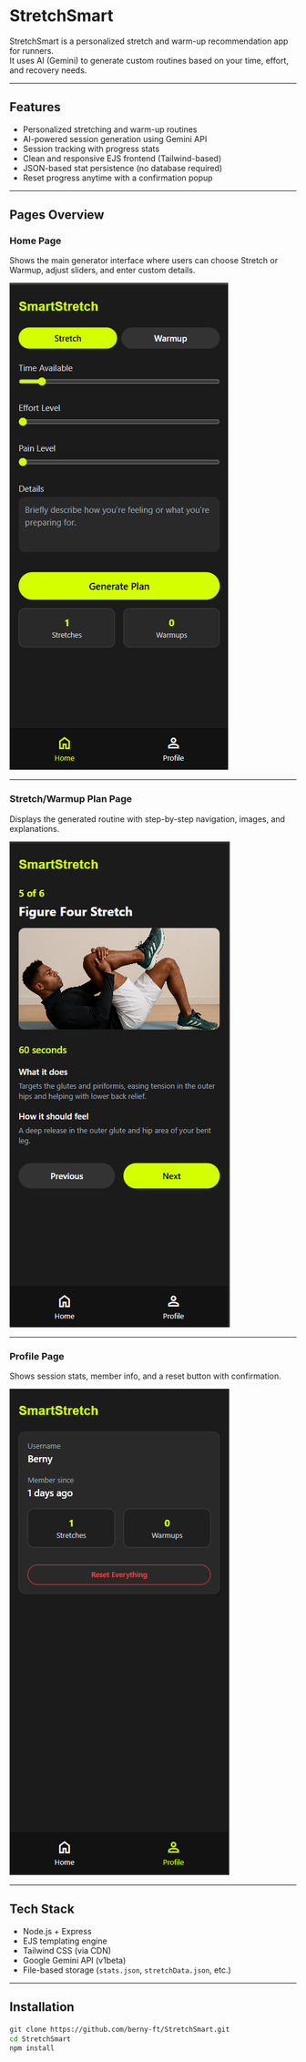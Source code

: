 # StretchSmart

StretchSmart is a personalized stretch and warm-up recommendation app for runners.  
It uses AI (Gemini) to generate custom routines based on your time, effort, and recovery needs.

---

## Features

- Personalized stretching and warm-up routines
- AI-powered session generation using Gemini API
- Session tracking with progress stats
- Clean and responsive EJS frontend (Tailwind-based)
- JSON-based stat persistence (no database required)
- Reset progress anytime with a confirmation popup

---
## Pages Overview

### Home Page
Shows the main generator interface where users can choose Stretch or Warmup, adjust sliders, and enter custom details.

![Home Page](./public/images/screenshots/home.png)

---

### Stretch/Warmup Plan Page
Displays the generated routine with step-by-step navigation, images, and explanations.

![Plan Page](./public/images/screenshots/stretch.png)

---

### Profile Page
Shows session stats, member info, and a reset button with confirmation.

![Profile Page](./public/images/screenshots/profile.png)

---

## Tech Stack

- Node.js + Express
- EJS templating engine
- Tailwind CSS (via CDN)
- Google Gemini API (v1beta)
- File-based storage (`stats.json`, `stretchData.json`, etc.)

---

## Installation

```bash
git clone https://github.com/berny-ft/StretchSmart.git
cd StretchSmart
npm install
```
